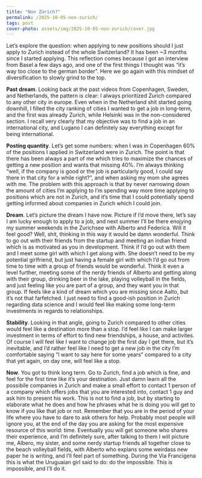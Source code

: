 ```yaml
---
title: "Non Zürich?"
permalink: /2025-10-05-non-zurich/
tags: post
cover-photo: assets/img/2025-10-05-non-zurich/cover.jpg
---
```


Let’s explore the question: when applying to new positions should I just apply to Zurich instead of the whole Switzerland? It has been ~3 months since I started applying. This reflection comes because I got an interview from Basel a few days ago, and one of the first things I thought was “it’s way too close to the german border”. Here we go again with this mindset of diversification to slowly grind to the top.

**Past dream**. Looking back at the past videos from Copenhagen, Sweden, and Netherlands, the pattern is clear: I always prioritized Zurich compared to any other city in europe. Even when in the Netherland shit started going downhill, I filled the city ranking of cities I wanted to get a job in long-term, and the first was already Zurich, while Helsinki was in the non-considered section. I recall very clearly that my objective was to find a job in an international city, and Lugano I can definitely say everything except for being international.

**Posting quantity**. Let’s get some numbers: when I was in Copenhagen 60% of the positions I applied in Switzerland were in Zurich. The point is that there has been always a part of me which tries to maximize the chances of getting a new position and wants that missing 40%. I’m always thinking “well, if the company is good or the job is particularly good, I could say there in that city for a while right?”, and when asking my mom she agrees with me. The problem with this approach is that by never narrowing down the amount of cities I’m applying to I’m spending way more time applying to positions which are not in Zurich, and it’s time that I could potentially spend getting informed about companies in Zurich which I could join.

**Dream**. Let’s picture the dream I have now. Picture if I’d move there, let’s say I am lucky enough to apply to a job, and next summer I’ll be there enojying my summer weekends in the Zurichsee with Alberto and Federica. Will it feel good? Well, shit, thinking in this way it would be damn wonderful. Think to go out with their friends from the startup and meeting an indian friend which is as motivated as you in development. Think if I’d go out with them and I meet some girl with which I get along with. She doesn’t need to be my potential girlfriend, but just having a female girl with which I’d go out from time to time with a group of friends would be wonderful. Think it even a level further, meeting some of the nerdy friends of Alberto and getting along with their group, drinking beer in the lake, playing volleyball in the fields, and just feeling like you are part of a group, and they want you in that group. If feels like a kind of dream which you are missing since Aalto, but it’s not that farfetched. I just need to find a good-ish position in Zurich regarding data science and I would feel like making some long-term investments in regards to relationships.

**Stability**. Looking in that angle, going to Zurich compared to other cities would feel like a destination more than a stop. I’d feel like I can make larger investment in terms of effort to find new friendships, a house, and activites. Of course I will feel like I want to change job the first day I get there, but it’s inevitable, and I’d rather feel like I need to get a new job in the city I’m comfortable saying “I want to say here for some years” compared to a city that yet again, on day one, will feel like a stop.

**Now**. You got to think long term. Go to Zurich, find a job which is fine, and feel for the first time like it’s your destination. Just damn learn all the possibile companies in Zurich and make a small effort to contact 1 person of a company which offers jobs that you are interested into, contact 1 guy and ask him to present his work. This is not to find a job, but by starting to elaborate what he does and how he phrases what he is doing you will get to know if you like that job or not. Remember that you are in the period of your life where you have to dare to ask others for help. Probably most people will ignore you, at the end of the day you are asking for the most expensive resource of this world: time. Eventually you will get someone who shares their experience, and I’m definitely sure, after talking to them I will picture me, Albero, my sister, and some nerdy startup friends all together close to the beach volleyball fields, with Alberto who explans some weirdass new paper he is writing, and I’ll feel part of something. During the Via Francigena this is what the Uruguaian girl said to do: do the impossible. This is impossible, and I’ll do it.


<!-- 
## Other considerations

**Campus life**. In Aalto, everything was offered to me: amazing colleages, the guild, CLC, and the whole warm and welcoming environment. But that was campus life: a community designated and structured to feel welcoming. The univeristy was subsidized to provide this environment, new structures, free sports, etc. And it intuitively makes sense, at the univeristy young adults stay to at most five years and everyone is new. Every other large city like Lugano is built to function at scale, and if you want to build connections you have to earn them. You must go out to find a new sport, new firnds, and a new group for whatever you are interested into. You may think "well, the only difference is that it's not subsidized, but I can just pay", but that's not true. The city is already funn of people who are strictly interconnected and have enough people around them. You should seriously stop hoping to find another place like Aalto where everything was given to you, you were living campus life there.

**Language**: I don’t want to learn german and neither french. One thing I definitely know is that I don’t like to listen to french people speaking, while for german sometimes you think “yeah I could take back german”,  but I also know it’s fucking harsh and unpleasant to listen to, but I’d probably get used to it like you did with Danish, which is also damn harsh, and you seemingly didn’t get bothered by.

**Salary**. It would be very similar compared to other swiss cities in the german part, it’s not a real reason.
-->
